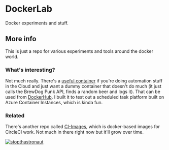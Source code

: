 # DockerLab

Docker experiments and stuff.

## More info

This is just a repo for various experiments and tools around the docker world.

### What's interesting?

Not much really. There's a [useful container](Pwsh-DummyContainer) if you're doing automation stuff in the Cloud and just want a dummy container that doesn't do much (it just calls the BrewDog Punk API, finds a random beer and logs it). That can be used from [DockerHub](https://hub.docker.com/repository/docker/stopthatastronaut/pwshdummycontainer). I built it to test out a scheduled task platform built on Azure Container Instances, which is kinda fun.

### Related

There's another repo called [CI-Images](/stopthatastronaut/CI-Images), which is docker-based images for CircleCI work. Not much in there right now but it'll grow over time.

[![stopthastronaut](https://circleci.com/gh/stopthatastronaut/DockerLab.svg?style=shield)](/)